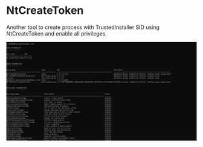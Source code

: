 # NtCreateToken

Another tool to create process with TrustedInstaller SID using NtCreateToken and enable all privileges.

![image](trustedinstaller.png)
